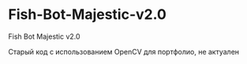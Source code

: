 # Fish-Bot-Majestic-v2.0
Fish Bot Majestic v2.0

Старый код с использованием OpenCV для портфолио, не актуален
